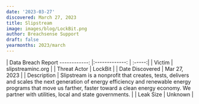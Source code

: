 ```yaml
---
date: '2023-03-27'
discovered: March 27, 2023
title: Slipstream
image: images/blog/LockBit.png
author: Breachsense Support
draft: false
yearmonths: 2023/march
---
```



| Data Breach Report
------------:     |:-------------:    | :-----:|
| Victim      | slipstreaminc.org      | 
| Threat Actor      | LockBit      | 
| Date Discovered      | Mar 27, 2023      | 
| Description      | Slipstream is a nonprofit that creates, tests, delivers and scales the next generation of energy efficiency and renewable energy programs that move us farther, faster toward a clean energy economy. We partner with utilities, local and state governments.      | 
| Leak Size      | Unknown      | 

